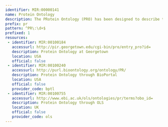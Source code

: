 ```yaml
---
identifier: MIR:00000141
name: Protein Ontology
description: The PRotein Ontology (PRO) has been designed to describe the relationships of proteins and protein evolutionary classes, to delineate the multiple protein forms of a gene locus (ontology for protein forms), and to interconnect existing ontologies.
prefix: pr
pattern: ^PR\:\d+$
prefixed: 1
resources:
 - identifier: MIR:00100184
   accessurl: http://pir.georgetown.edu/cgi-bin/pro/entry_pro?id=
   description: Protein Ontology at Georgetown
   location: USA
   official: false
 - identifier: MIR:00100240
   accessurl: http://purl.bioontology.org/ontology/PR/
   description: Protein Ontology through BioPortal
   location: USA
   official: false
   provider_code: bptl
 - identifier: MIR:00100755
   accessurl: http://www.ebi.ac.uk/ols/ontologies/pr/terms?obo_id=
   description: Protein Ontology through OLS
   location: UK
   official: false
   provider_code: ols
---
```

